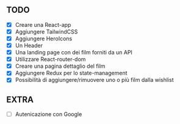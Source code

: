 ## TODO

- [x] Creare una React-app
- [x] Aggiungere TailwindCSS
- [x] Aggiungere HeroIcons
- [x] Un Header
- [x] Una landing page con dei film forniti da un API
- [x] Utilizzare React-router-dom
- [x] Creare una pagina dettaglio del film
- [x] Aggiungere Redux per lo state-management
- [x] Possibilità di aggiungere/rimuovere uno o più film dalla wishlist

## EXTRA

- [ ] Autenicazione con Google
